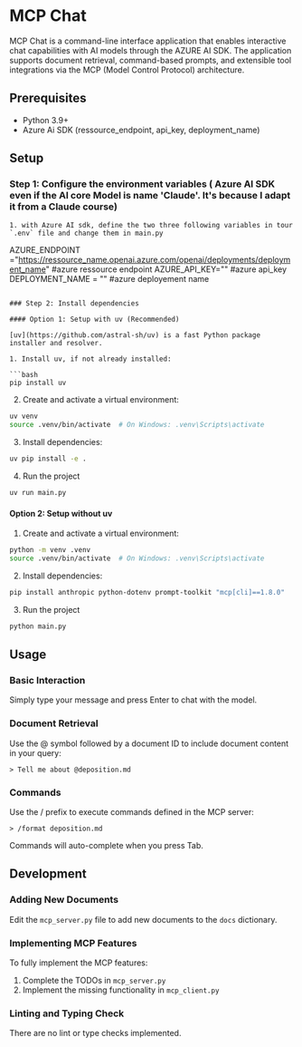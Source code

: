# MCP Chat

MCP Chat is a command-line interface application that enables interactive chat capabilities with AI models through the AZURE AI SDK. The application supports document retrieval, command-based prompts, and extensible tool integrations via the MCP (Model Control Protocol) architecture.

## Prerequisites

- Python 3.9+
- Azure Ai SDK (ressource_endpoint, api_key, deployment_name)

## Setup

### Step 1: Configure the environment variables ( Azure AI SDK even if the AI core Model is name 'Claude'. It's because I adapt it from a Claude course)


```
1. with Azure AI sdk, define the two three following variables in tour `.env` file and change them in main.py
```
AZURE_ENDPOINT ="https://ressource_name.openai.azure.com/openai/deployments/deployment_name"  #azure ressource endpoint 
AZURE_API_KEY=""  #azure api_key
DEPLOYMENT_NAME = "" #azure deployement name
```

### Step 2: Install dependencies

#### Option 1: Setup with uv (Recommended)

[uv](https://github.com/astral-sh/uv) is a fast Python package installer and resolver.

1. Install uv, if not already installed:

```bash
pip install uv
```

2. Create and activate a virtual environment:

```bash
uv venv
source .venv/bin/activate  # On Windows: .venv\Scripts\activate
```

3. Install dependencies:

```bash
uv pip install -e .
```

4. Run the project

```bash
uv run main.py
```

#### Option 2: Setup without uv

1. Create and activate a virtual environment:

```bash
python -m venv .venv
source .venv/bin/activate  # On Windows: .venv\Scripts\activate
```

2. Install dependencies:

```bash
pip install anthropic python-dotenv prompt-toolkit "mcp[cli]==1.8.0"
```

3. Run the project

```bash
python main.py
```

## Usage

### Basic Interaction

Simply type your message and press Enter to chat with the model.

### Document Retrieval

Use the @ symbol followed by a document ID to include document content in your query:

```
> Tell me about @deposition.md
```

### Commands

Use the / prefix to execute commands defined in the MCP server:

```
> /format deposition.md
```

Commands will auto-complete when you press Tab.

## Development

### Adding New Documents

Edit the `mcp_server.py` file to add new documents to the `docs` dictionary.

### Implementing MCP Features

To fully implement the MCP features:

1. Complete the TODOs in `mcp_server.py`
2. Implement the missing functionality in `mcp_client.py`

### Linting and Typing Check

There are no lint or type checks implemented.
